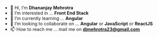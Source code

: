 - 👋 Hi, I’m **Dhananjay Mehrotra**
- 👀 I’m interested in ... **Front End Stack**
- 🌱 I’m currently learning ... **Angular**
- 💞️ I’m looking to collaborate on ... **Angular** or **JavaScript** or **ReactJS**   
- 📫 How to reach me ... mail me on **djmehrotra23@gmail.com**

<!---
djayMehrotra/djayMehrotra is a ✨ special ✨ repository because its `README.md` (this file) appears on your GitHub profile.
You can click the Preview link to take a look at your changes.
--->
